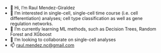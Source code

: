 - 👋 Hi, I’m Raul Mendez-Giraldez
- 👀 I’m interested in single-cell, single-cell time course (i.e. cell differentiation) analyses; cell type classification as well as gene regulation networks.
- 🌱 I’m currently learning ML methods, such as Decision Trees, Random Forest and XGboost
- 💞️ I’m looking to collaborate on single-cell analyses
- 📫 raul.mendez.nc@gmail.com

<!---
raulmendez/raulmendez is a ✨ special ✨ repository because its `README.md` (this file) appears on your GitHub profile.
You can click the Preview link to take a look at your changes.
--->
